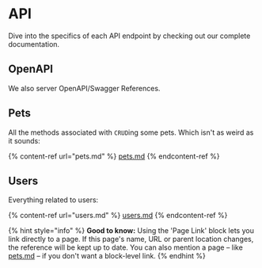 # API

Dive into the specifics of each API endpoint by checking out our complete documentation.

## OpenAPI

We also server OpenAPI/Swagger References.&#x20;

## Pets

All the methods associated with `CRUD`ing some pets. Which isn't as weird as it sounds:

{% content-ref url="pets.md" %}
[pets.md](pets.md)
{% endcontent-ref %}

## Users

Everything related to users:

{% content-ref url="users.md" %}
[users.md](users.md)
{% endcontent-ref %}

{% hint style="info" %}
**Good to know:** Using the 'Page Link' block lets you link directly to a page. If this page's name, URL or parent location changes, the reference will be kept up to date. You can also mention a page – like [pets.md](pets.md "mention") – if you don't want a block-level link.
{% endhint %}
